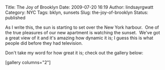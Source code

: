 Title: The Joy of Brooklyn
Date: 2009-07-20 16:19
Author: lindsayrgwatt
Category: NYC
Tags: bklyn, sunsets
Slug: the-joy-of-brooklyn
Status: published

As I write this, the sun is starting to set over the New York harbour.  One of the true pleasures of our new apartment is watching the sunset.  We've got a great view of it and it's amazing how dynamic it is; I guess this is what people did before they had television.

Don't take my word for how great it is; check out the gallery below:

\[gallery columns="2"\]
